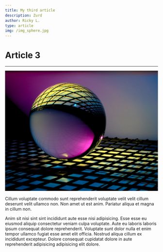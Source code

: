 ```yaml
---
title: My third article
description: Zurd
author: Ricky L.
type: article
img: /img_sphere.jpg
---
```


# **Article 3**
---

<img src="/img_sphere.jpg" />

Cillum voluptate commodo sunt reprehenderit voluptate velit velit cillum deserunt velit ullamco non. Non amet ut est anim. Pariatur aliqua et magna in cillum non.

Anim sit nisi sint sint incididunt aute esse nisi adipisicing. Esse esse eu eiusmod aliquip consectetur veniam culpa voluptate. Aute eu laboris laboris ipsum consequat dolore reprehenderit. Voluptate sunt dolor nulla et enim tempor ullamco fugiat esse amet elit officia. Nostrud aliqua cillum ex incididunt excepteur. Dolore consequat cupidatat dolore in aute reprehenderit adipisicing adipisicing elit dolore.